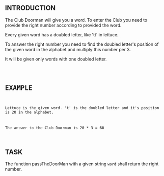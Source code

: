 <h2> INTRODUCTION </h2>
<p> The Club Doorman will give you a word. To enter the Club you need to provide the right number according to provided the word.</p>
<p>Every given word has a doubled letter, like 'tt' in lettuce.</p>
<p>To answer the right number you need to find the doubled letter's position of the given word in the alphabet and multiply this number per 3.
<p>It will be given only words with one doubled letter.</p>
</p>
</br>
<pre><h2>EXAMPLE</h2></pre>
<code><p>
Lettuce is the given word. 't' is the doubled letter and it's position is 20 in the alphabet.</p>
<p>The answer to the Club Doorman is 20 * 3 = 60
</p></code>
</br>
<h2>TASK</h2>
<p>The function passTheDoorMan with a given string <code>word</code> shall return the right number.